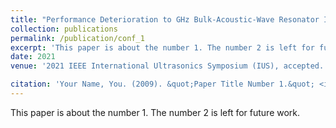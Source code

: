 ```yaml
---
title: "Performance Deterioration to GHz Bulk-Acoustic-Wave Resonator Induced by Throughput"
collection: publications
permalink: /publication/conf_1
excerpt: 'This paper is about the number 1. The number 2 is left for future work.'
date: 2021
venue: '2021 IEEE International Ultrasonics Symposium (IUS), accepted.'

citation: 'Your Name, You. (2009). &quot;Paper Title Number 1.&quot; <i>Journal 1</i>. 1(1).'
---
```

This paper is about the number 1. The number 2 is left for future work.
